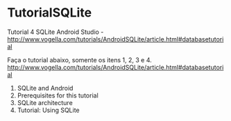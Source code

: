 # TutorialSQLite
Tutorial 4 SQLite Android Studio - http://www.vogella.com/tutorials/AndroidSQLite/article.html#databasetutorial

Faça o tutorial abaixo, somente os itens 1, 2, 3 e 4.
http://www.vogella.com/tutorials/AndroidSQLite/article.html#databasetutorial
1. SQLite and Android
2. Prerequisites for this tutorial
3. SQLite architecture
4. Tutorial: Using SQLite
